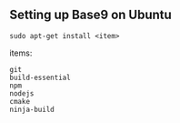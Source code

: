 ## Setting up Base9 on Ubuntu

`sudo apt-get install <item>`

items:
```
git
build-essential
npm
nodejs           
cmake           
ninja-build
```
